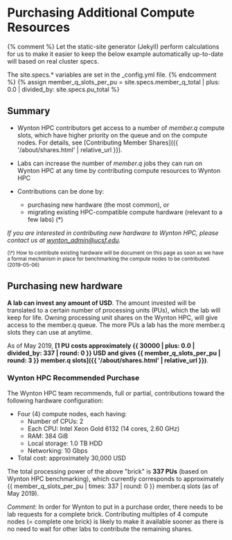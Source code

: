 # Purchasing Additional Compute Resources


{% comment %}
Let the static-site generator (Jekyll) perform calculations for us to make
it easier to keep the below example automatically up-to-date will based on
real cluster specs.

The site.specs.* variables are set in the _config.yml file.
{% endcomment %}
{% assign member_q_slots_per_pu = site.specs.member_q_total | plus: 0.0 | divided_by: site.specs.pu_total %}


## Summary

* Wynton HPC contributors get access to a number of _member.q_ compute slots, which have higher priority on the queue and on the compute nodes.  For details, see [Contributing Member Shares]({{ '/about/shares.html' | relative_url }}).

* Labs can increase the number of _member.q_ jobs they can run on Wynton HPC at any time by contributing compute resources to Wynton HPC

* Contributions can be done by:
  - purchasing new hardware (the most common), or
  - migrating existing HPC-compatible compute hardware (relevant to a few labs) (\*)


_If you are interested in contributing new hardware to Wynton HPC, please contact us at [wynton_admin@ucsf.edu](mailto:wynton_admin@ucsf.edu)._


<small>
(\*) How to contribute existing hardware will be document on this page as soon as we have a formal mechanism in place for benchmarking the compute nodes to be contributed. (2019-05-06)
</small>


## Purchasing new hardware

**A lab can invest any amount of USD**.  The amount invested will be translated to a certain number of processing units (PUs), which the lab will keep for life.  Owning processing unit shares on the Wynton HPC, will give access to the member.q queue.  The more PUs a lab has the more member.q slots they can use at anytime.

As of May 2019, **[1 PU costs approximately {{ 30000 | plus: 0.0 | divided_by: 337 | round: 0 }} USD and gives {{ member_q_slots_per_pu | round: 3 }} member.q slots]({{ '/about/shares.html' | relative_url }})**.


### Wynton HPC Recommended Purchase

The Wynton HPC team recommends, full or partial, contributions toward the following hardware configuration:

 * Four (4) compute nodes, each having:
   - Number of CPUs: 2
   - Each CPU: Intel Xeon Gold 6132 (14 cores, 2.60 GHz)
   - RAM: 384 GiB
   - Local storage: 1.0 TB HDD
   - Networking: 10 Gbps
 * Total cost: approximately 30,000 USD

The total processing power of the above "brick" is **337 PUs** (based on Wynton HPC benchmarking), which currently corresponds to approximately {{ member_q_slots_per_pu | times: 337 | round: 0 }} member.q slots (as of May 2019).


_Comment_: In order for Wynton to put in a purchase order, there needs to be lab requests for a complete brick.  Contributing multiples of 4 compute nodes (= complete one brick) is likely to make it available sooner as there is no need to wait for other labs to contribute the remaining shares.
